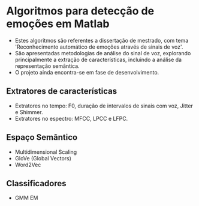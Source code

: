 # Algoritmos para detecção de emoções em Matlab
- Estes algoritmos são referentes a dissertação de mestrado, com tema 'Reconhecimento automático de emoções através de sinais de voz'.
- São apresentadas metodologias de análise do sinal de voz, explorando principalmente a extração de características, incluindo a análise da representação semântica.
- O projeto ainda encontra-se em fase de desenvolvimento.

## Extratores de características
- Extratores no tempo: F0, duração de intervalos de sinais com voz, Jitter e Shimmer.
- Extratores no espectro: MFCC, LPCC e LFPC.

## Espaço Semântico
- Multidimensional Scaling
- GloVe (Global Vectors)
- Word2Vec

## Classificadores
- GMM EM
